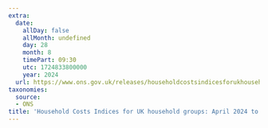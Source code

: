 ```yaml
---
extra:
  date:
    allDay: false
    allMonth: undefined
    day: 28
    month: 8
    timePart: 09:30
    utc: 1724833800000
    year: 2024
  url: https://www.ons.gov.uk/releases/householdcostsindicesforukhouseholdgroupsapril2024tojune2024
taxonomies:
  source:
  - ONS
title: 'Household Costs Indices for UK household groups: April 2024 to June 2024'
---
```

